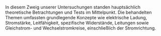  
In diesem Zweig unserer Untersuchungen standen hauptsächlich theoretische Betrachtungen und Tests im Mittelpunkt. Die behandelten Themen umfassten grundlegende Konzepte wie elektrische Ladung, Stromstärke, Leitfähigkeit, spezifische Widerstände, Leitungen sowie Gleichstrom- und Wechselstromkreise, einschließlich der Stromrichtung.